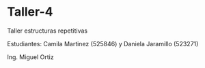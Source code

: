 # Taller-4

Taller estructuras repetitivas

Estudiantes: Camila Martinez (525846) y Daniela Jaramillo (523271)

Ing. Miguel Ortiz 
